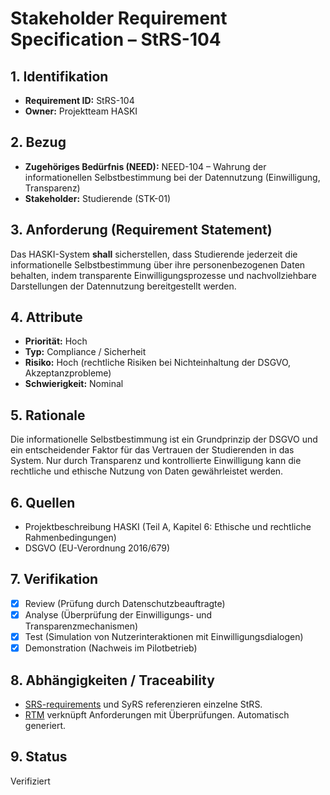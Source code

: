 # Stakeholder Requirement Specification – StRS-104

## 1. Identifikation
- **Requirement ID:** StRS-104
- **Owner:** Projektteam HASKI

## 2. Bezug
- **Zugehöriges Bedürfnis (NEED):** NEED-104 – Wahrung der informationellen Selbstbestimmung bei der Datennutzung (Einwilligung, Transparenz)
- **Stakeholder:** Studierende (STK-01)

## 3. Anforderung (Requirement Statement)
Das HASKI-System **shall** sicherstellen, dass Studierende jederzeit die informationelle Selbstbestimmung über ihre personenbezogenen Daten behalten, indem transparente Einwilligungsprozesse und nachvollziehbare Darstellungen der Datennutzung bereitgestellt werden.

## 4. Attribute
- **Priorität:** Hoch
- **Typ:** Compliance / Sicherheit
- **Risiko:** Hoch (rechtliche Risiken bei Nichteinhaltung der DSGVO, Akzeptanzprobleme)
- **Schwierigkeit:** Nominal

## 5. Rationale
Die informationelle Selbstbestimmung ist ein Grundprinzip der DSGVO und ein entscheidender Faktor für das Vertrauen der Studierenden in das System. Nur durch Transparenz und kontrollierte Einwilligung kann die rechtliche und ethische Nutzung von Daten gewährleistet werden.

## 6. Quellen
- Projektbeschreibung HASKI (Teil A, Kapitel 6: Ethische und rechtliche Rahmenbedingungen)
- DSGVO (EU-Verordnung 2016/679)

## 7. Verifikation
- [x] Review (Prüfung durch Datenschutzbeauftragte)
- [x] Analyse (Überprüfung der Einwilligungs- und Transparenzmechanismen)
- [x] Test (Simulation von Nutzerinteraktionen mit Einwilligungsdialogen)
- [x] Demonstration (Nachweis im Pilotbetrieb)

## 8. Abhängigkeiten / Traceability
- [SRS-requirements](../../requirements/HASKI-REQ-NNNN.md) und SyRS referenzieren einzelne StRS.
- [RTM](../../rtm/RTM.csv) verknüpft Anforderungen mit Überprüfungen. Automatisch generiert.

## 9. Status
Verifiziert
